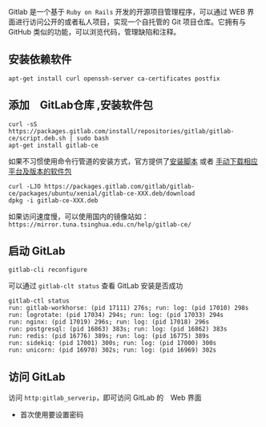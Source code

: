 Gitlab 是一个基于 `Ruby on Rails` 开发的开源项目管理程序，可以通过 WEB 界面进行访问公开的或者私人项目，实现一个自托管的 Git 项目仓库。它拥有与 GitHub 类似的功能，可以浏览代码，管理缺陷和注释。

## 安装依赖软件

```
apt-get install curl openssh-server ca-certificates postfix
```

## 添加　GitLab仓库 ,安装软件包
```
curl -sS https://packages.gitlab.com/install/repositories/gitlab/gitlab-ce/script.deb.sh | sudo bash
apt-get install gitlab-ce
```

如果不习惯使用命令行管道的安装方式，官方提供了[安装脚本](http://packages.gitlab.cc/install/gitlab-ce/) 或者 [手动下载相应平台及版本的软件包](https://mirrors.tuna.tsinghua.edu.cn/gitlab-ce/)
```
curl -LJO https://packages.gitlab.com/gitlab/gitlab-ce/packages/ubuntu/xenial/gitlab-ce-XXX.deb/download
dpkg -i gitlab-ce-XXX.deb
```

如果访问速度慢，可以使用国内的镜像站如：`https://mirror.tuna.tsinghua.edu.cn/help/gitlab-ce/`

## 启动 GitLab
```
gitlab-cli reconfigure
```

可以通过 `gitlab-clt status` 查看 GitLab 安装是否成功
```
gitlab-ctl status
run: gitlab-workhorse: (pid 17111) 276s; run: log: (pid 17010) 298s
run: logrotate: (pid 17034) 294s; run: log: (pid 17033) 294s
run: nginx: (pid 17019) 296s; run: log: (pid 17018) 296s
run: postgresql: (pid 16863) 383s; run: log: (pid 16862) 383s
run: redis: (pid 16776) 389s; run: log: (pid 16775) 389s
run: sidekiq: (pid 17001) 300s; run: log: (pid 17000) 300s
run: unicorn: (pid 16970) 302s; run: log: (pid 16969) 302s
```

## 访问 GitLab
访问 `http:gitlab_serverip`，即可访问 GitLab 的　Web 界面

- 首次使用要设置密码
